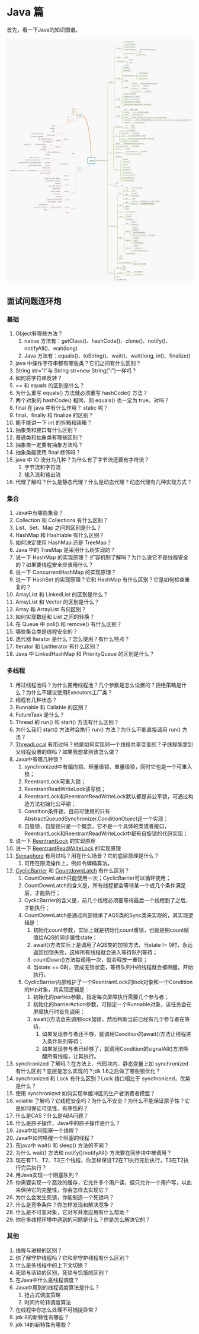 # Java 篇

首先，看一下Java的知识图谱。

![java](../java/img/java.jpg)

## 面试问题连环炮

### 基础

1. Object有哪些方法？
   1. native 方法有：getClass()、hashCode()、clone()、notify()、notifyAll()、wait(long)
   2. Java 方法有：equals()、toString()、wait()、wait(long, int)、finalize()
2. java 中操作字符串都有哪些类？它们之间有什么区别？ 
3. String str="i"与 String str=new String("i")一样吗？ 
4. 如何将字符串反转？ 
5. == 和 equals 的区别是什么？
6. 为什么重写 equals() 方法就必须重写 hashCode() 方法？
7. 两个对象的 hashCode() 相同，则 equals() 也一定为 true，对吗？ 
8. final 在 java 中有什么作用？ static 呢？
9. final、finally 和 finalize 的区别？
10. 能不能讲一下 int 的拆箱和装箱？
11. 抽象类和接口有什么区别？
12. 普通类和抽象类有哪些区别？ 
13. 抽象类一定要有抽象方法吗？
14. 抽象类能使用 final 修饰吗？ 
15. java 中 IO 流分为几种？为什么有了字节流还要有字符流？
    1. 字节流和字符流
    2. 输入流和输出流
16. 代理了解吗？什么是静态代理？什么是动态代理？动态代理有几种实现方式？

### 集合

1. Java中有哪些集合？
2. Collection 和 Collections 有什么区别？ 
3. List、Set、Map 之间的区别是什么？ 
4. HashMap 和 Hashtable 有什么区别？ 
5. 如何决定使用 HashMap 还是 TreeMap？ 
6. Java 中的 TreeMap 是采用什么树实现的？ 
7. 说一下 HashMap 的实现原理？ 扩容机制了解吗？为什么说它不是线程安全的？如果要线程安全应该用什么？
8. 说一下 ConcurrentHashMap 的实现原理？
9. 说一下 HashSet 的实现原理？它和 HashMap 有什么区别？它是如何检查重复的？
10. ArrayList 和 LinkedList 的区别是什么？ 
12. ArrayList 和 Vector 的区别是什么？ 
13. Array 和 ArrayList 有何区别？ 
13. 如何实现数组和 List 之间的转换？ 
14. 在 Queue 中 poll() 和 remove() 有什么区别？ 
15. 哪些集合类是线程安全的？ 
16. 迭代器 Iterator 是什么？怎么使用？有什么特点？ 
17. Iterator 和 ListIterator 有什么区别？ 
18. Java 中 LinkedHashMap 和 PriorityQueue 的区别是什么？ 

### 多线程

1. 用过线程池吗？为什么要用线程池？几个参数是怎么设置的？拒绝策略是什么？为什么不建议使用Executors工厂类？
2. 线程有几种状态？
3.  Runnable 和 Callable 的区别？
4. FutureTask 是什么？
5. Thread 的 run() 和 start() 方法有什么区别？
6. 为什么我们 start() 方法时会执行 run() 方法？为什么不能直接调用 run() 方法？ 
7. [ThreadLocal](../java/thread-local.md) 有用过吗？他是如何实现同一个线程共享变量的？子线程能拿到父线程设置的值吗？如果我想拿到该怎么做？
8. Java中有哪几种锁？
   1. synchronized中有偏向锁、轻量级锁、重量级锁，同时它也是一个可重入锁；
   2. ReentrantLock可重入锁；
   3. ReentrantReadWriteLock读写锁；
   4. ReentrantLock和ReentrantReadWriteLock默认都是非公平锁，可通过构造方法初始化公平锁；
   5. Condition条件锁，目前可使用的只有AbstractQueuedSynchronizer.ConditionObject这一个实现；
   6. 自旋锁，自旋锁只是一个概念，它不是一个具体的类或者接口，ReentrantLock和ReentrantReadWriteLock中都有自旋锁的代码实现；
9. 说一下 [ReentrantLock](../java/ReentrantLock.md) 的实现原理
10. 说一下 [ReentrantReadWriteLock](../java/ReentrantReadWriteLock.md) 的实现原理
11. [Semaphore](../java/Semaphore.md) 有用过吗？用在什么场景？它的底层原理是什么？
    1. 可用在限流操作上，例如令牌桶算法。
12. [CyclicBarrier](../java/CyclicBarrier.md) 和 [CountdownLatch](../java/CountdownLatch.md) 有什么区别？ 
    1. CountDownLatch只能使用一次；CyclicBarrier可以循环使用；
    2. CountDownLatch的含义是，所有线程都会等待某一个或几个条件满足后，才能执行；
    3. CyclicBarrier的含义是，前几个线程必须要等待最后一个线程到了之后，才能执行；
    4. CountDownLatch是通过内部继承了AQS类的Sync类来实现的，其实现逻辑是：
       1. 初始化count参数，实际上就是初始化count重锁，也就是把count赋值给AQS的同步属性state；
       2. await()方法实际上是调用了AQS类的加锁方法，当state != 0时，永远返回加锁失败，这样所有线程就会进入等待队列等待；
       3. countDown()方法每调用一次，就会释放一重锁；
       4. 当state == 0时，变成无锁状态，等待队列中的线程就会被唤醒，开始执行。
    5. CyclicBarrier内部维护了一个ReentrantLock的lock对象和一个Condition的trip对象，其实现逻辑是：
       1. 初始化的parties参数，指定每次屏障执行需要几个参与者；
       2. 初始化的barrierAction参数，可指定一个Runnable对象，该任务会在屏障执行时首先调用；
       3. await()方法会先调用lock加锁，然后判断当前已经有几个参与者在等待，
          1. 如果发现参与者还不够，就调用Condition的await()方法让线程进入条件队列等待；
          2. 如果发现参与者已经够了，就调用Condition的signalAll()方法唤醒所有线程，让其执行。
13. synchronized 了解吗？在方法上、代码块内、静态变量上加 synchronized 有什么区别？底层是怎么实现的？jdk 1.6之后做了哪些锁优化？
14. synchronized 和 Lock 有什么区别？Lock 接口相比于 synchronized，优势是什么？
15. 使用 synchronized 如何实现单缓冲区的生产者消费者模型？
16. volatile 了解吗？它线程安全吗？为什么不安全？为什么不能保证原子性？它是如何保证可见性、有序性的？
17. 什么是CAS？什么是ABA问题？
18. 什么是原子操作，Java中的原子操作是什么？ 
19. Java中如何阻塞一个线程？
20. Java中如何唤醒一个阻塞的线程？ 
21. 在java中 wait() 和 sleep() 方法的不同？ 
22. 为什么 wait() 方法和 notify()/notifyAll() 方法要在同步块中被调用？
23. 现在有T1、T2、T3三个线程，你怎样保证T2在T1执行完后执行，T3在T2执行完后执行？ 
24. 用Java实现一个阻塞队列？
25. 你需要实现一个高效的缓存，它允许多个用户读，但只允许一个用户写，以此来保持它的完整性，你会怎样去实现它？ 
26. 为什么会发生死锁，你能制造一个死锁吗？
27. 什么是竞争条件？你怎样发现和解决竞争？ 
28. 什么是不可变对象，它对写并发应用有什么帮助？ 
29. 你在多线程环境中遇到的问题是什么？你是怎么解决它的？ 

### 其他

1. 线程与进程的区别？
2. 你了解守护线程吗？它和非守护线程有什么区别？
3. 什么是多线程中的上下文切换？
4. 死锁与活锁的区别，死锁与饥饿的区别？
5. 在Java中什么是线程调度？
6. Java中用到的线程调度算法是什么？
   1. 抢占式调度策略
   2. 时间片轮转调度算法
7. 在线程中你怎么处理不可捕捉异常？
8. jdk 8的新特性有哪些？
9. jdk 14的新特性有哪些？